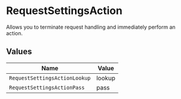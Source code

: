 # RequestSettingsAction

Allows you to terminate request handling and immediately perform an action.


## Values

| Name                          | Value                         |
| ----------------------------- | ----------------------------- |
| `RequestSettingsActionLookup` | lookup                        |
| `RequestSettingsActionPass`   | pass                          |